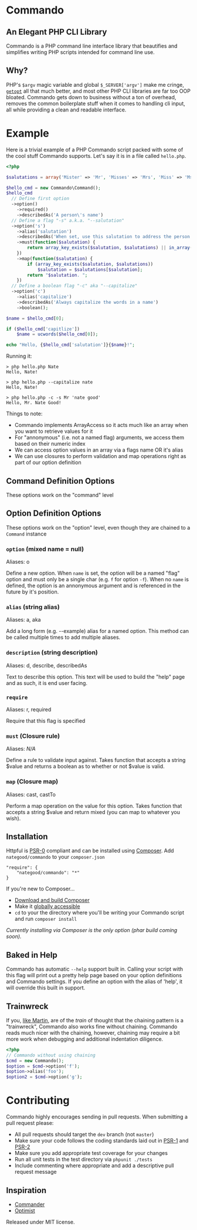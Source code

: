 # Commando
## An Elegant PHP CLI Library

Commando is a PHP command line interface library that beautifies and simplifies writing PHP scripts intended for command line use.

## Why?

PHP's `$argv` magic variable and global `$_SERVER['argv']` make me cringe, [`getopt`](http://php.net/manual/en/function.getopt.php) all that much better, and most other PHP CLI libraries are far too OOP bloated.  Commando gets down to business without a ton of overhead, removes the common boilerplate stuff when it comes to handling cli input, all while providing a clean and readable interface.

# Example

Here is a trivial example of a PHP Commando script packed with some of the cool stuff Commando supports.  Let's say it is in a file called `hello.php`.

``` php
<?php

$salutations = array('Mister' => 'Mr', 'Misses' => 'Mrs', 'Miss' => 'Ms', 'Doctor' => 'Dr');

$hello_cmd = new Commando\Command();
$hello_cmd
  // Define first option
  ->option()
    ->required()
    ->describedAs('A person\'s name')
  // Define a flag "-s" a.k.a. "--salutation"
  ->option('s')
    ->alias('salutation')
    ->describedAs('When set, use this salutation to address the person')
    ->must(function($salutation) {
        return array_key_exists($salutation, $salutations) || in_array($salutation, $salutations);
    })
    ->map(function($salutation) {
        if (array_key_exists($salutation, $salutations))
            $salutation = $salutations[$salutation];
        return "$salutation. ";
    })
  // Define a boolean flag "-c" aka "--capitalize"
  ->option('c')
    ->alias('capitalize')
    ->describedAs('Always capitalize the words in a name')
    ->boolean();

$name = $hello_cmd[0];

if ($hello_cmd['capitlize'])
    $name = ucwords($hello_cmd[0]);

echo "Hello, {$hello_cmd['salutation']}{$name}!";
```

Running it:

    > php hello.php Nate
    Hello, Nate!

    > php hello.php --capitalize nate
    Hello, Nate!

    > php hello.php -c -s Mr 'nate good'
    Hello, Mr. Nate Good!

Things to note:

 - Commando implements ArrayAccess so it acts much like an array when you want to retrieve values for it
 - For "annonymous" (i.e. not a named flag) arguments, we access them based on their numeric index
 - We can access option values in an array via a flags name OR it's alias
 - We can use closures to perform validation and map operations right as part of our option definition

## Command Definition Options

These options work on the "command" level

## Option Definition Options

These options work on the "option" level, even though they are chained to a `Command` instance

### `option` (mixed name = null)

Aliases: o

Define a new option.  When `name` is set, the option will be a named "flag" option and must only be a single char (e.g. `f` for option `-f`).  When no `name` is defined, the option is an annonymous argument and is referenced in the future by it's position.

### `alias` (string alias)

Aliases: a, aka

Add a long form (e.g. --example) alias for a named option.  This method can be called multiple times to add multiple aliases.

### `description` (string description)

Aliases: d, describe, describedAs

Text to describe this option.  This text will be used to build the "help" page and as such, it is end user facing.

### `require`

Aliases: r, required

Require that this flag is specified

### `must` (Closure rule)

Aliases: _N/A_

Define a rule to validate input against.  Takes function that accepts a string $value and returns a boolean as to whether or not $value is valid.

### `map` (Closure map)

Aliases: cast, castTo

Perform a map operation on the value for this option.  Takes function that accepts a string $value and return mixed (you can map to whatever you wish).

## Installation

Httpful is [PSR-0](https://github.com/php-fig/fig-standards/blob/master/accepted/PSR-0.md) compliant and can be installed using [Composer](http://getcomposer.org/).  Add `nategood/commando` to your `composer.json`

    "require": {
        "nategood/commando": "*"
    }

If you're new to Composer...

 - [Download and build Composer](http://getcomposer.org/download/)
 - Make it [globally accessible](http://getcomposer.org/doc/00-intro.md#globally)
 - `cd` to your the directory where you'll be writing your Commando script and run `composer install`

*Currently installing via Composer is the only option (phar build coming soon).*

## Baked in Help

Commando has automatic `--help` support built in.  Calling your script with this flag will print out a pretty help page based on your option definitions and Commando settings.  If you define an option with the alias of 'help', it will override this built in support.

## Trainwreck

If you, [like Martin](http://www.amazon.com/gp/product/0132350882), are of the _train_ of thought that the chaining pattern is a "trainwreck", Commando also works fine without chaining.  Commando reads much nicer with the chaining, however, chaining may require a bit more work when debugging and additional indentation diligence.

``` php
<?php
// Commando without using chaining
$cmd = new Commando();
$option = $cmd->option('f');
$option->alias('foo');
$option2 = $cmd->option('g');
```

# Contributing

Commando highly encourages sending in pull requests.  When submitting a pull request please:

 - All pull requests should target the `dev` branch (not `master`)
 - Make sure your code follows the coding standards laid out in [PSR-1](https://github.com/php-fig/fig-standards/blob/master/accepted/PSR-1-basic-coding-standard.md) and [PSR-2](https://github.com/php-fig/fig-standards/blob/master/accepted/PSR-2-coding-style-guide.md)
 - Make sure you add appropriate test coverage for your changes
 - Run all unit tests in the test directory via `phpunit ./tests`
 - Include commenting where appropriate and add a descriptive pull request message

## Inspiration

 - [Commander](https://github.com/visionmedia/commander/)
 - [Optimist](https://github.com/substack/node-optimist)

Released under MIT license.